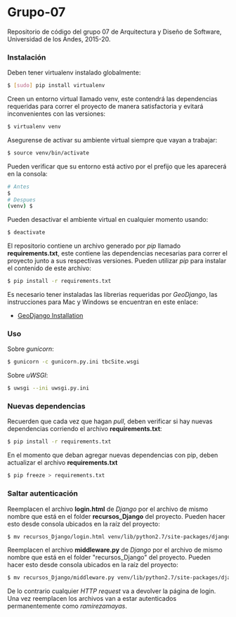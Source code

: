# Grupo-07
Repositorio de código del grupo 07 de Arquitectura y Diseño de Software, Universidad de los Andes, 2015-20.

### Instalación
Deben tener virtualenv instalado globalmente:
```sh
$ [sudo] pip install virtualenv
```

Creen un entorno virtual llamado venv, este contendrá las dependencias requeridas para correr el proyecto de manera satisfactoria y evitará inconvenientes con las versiones:
```sh
$ virtualenv venv
```

Asegurense de activar su ambiente virtual siempre que vayan a trabajar:
```sh
$ source venv/bin/activate
```

Pueden verificar que su entorno está activo por el prefijo que les aparecerá en la consola:
```sh
# Antes
$
# Despues
(venv) $
```

Pueden desactivar el ambiente virtual en cualquier momento usando:
```sh
$ deactivate
```

El repositorio contiene un archivo generado por *pip* llamado **requirements.txt**, este contiene las dependencias necesarias para correr el proyecto junto a sus respectivas versiones. Pueden utilizar *pip* para instalar el contenido de este archivo:
```sh
$ pip install -r requirements.txt
```

Es necesario tener instaladas las librerias requeridas por *GeoDjango*, las instrucciones para Mac y Windows se encuentran en este enlace:
- [GeoDjango Installation](https://docs.djangoproject.com/en/1.8/ref/contrib/gis/install/)

### Uso

Sobre *gunicorn*:
```sh
$ gunicorn -c gunicorn.py.ini tbcSite.wsgi
```

Sobre *uWSGI*:
```sh
$ uwsgi --ini uwsgi.py.ini
```

### Nuevas dependencias
Recuerden que cada vez que hagan *pull*, deben verificar si hay nuevas dependencias corriendo el archivo **requirements.txt**:
```sh
$ pip install -r requirements.txt
```

En el momento que deban agregar nuevas dependencias con pip, deben actualizar el archivo **requirements.txt**
```sh
$ pip freeze > requirements.txt
```

### Saltar autenticación

Reemplacen el archivo **login.html** de *Django* por el archivo de mismo nombre que está en el folder **recursos_Django** del proyecto. Pueden hacer esto desde consola ubicados en la raíz del proyecto:
```sh
$ mv recursos_Django/login.html venv/lib/python2.7/site-packages/django/contrib/admin/templates/admin/
```

Reemplacen el archivo **middleware.py** de *Django* por el archivo de mismo nombre que está en el folder "recursos_Django" del proyecto. Pueden hacer esto desde consola ubicados en la raíz del proyecto:
```sh
$ mv recursos_Django/middleware.py venv/lib/python2.7/site-packages/django/contrib/auth/
```

De lo contrario cualquier *HTTP request* va a devolver la página de login. Una vez reemplacen los archivos van a estar autenticados permanentemente como *ramirezamayas*.